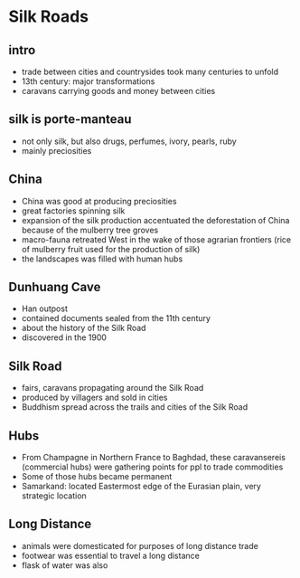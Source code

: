 # Silk Roads

## intro
* trade between cities and countrysides took many centuries to unfold
* 13th century: major transformations
* caravans carrying goods and money between cities

## silk is porte-manteau
* not only silk, but also drugs, perfumes, ivory, pearls, ruby
* mainly preciosities

## China
* China was good at producing preciosities
* great factories spinning silk
* expansion of the silk production accentuated the deforestation of China because of the mulberry tree groves
* macro-fauna retreated West in the wake of those agrarian frontiers (rice of mulberry fruit used for the production of silk)
* the landscapes was filled with human hubs

## Dunhuang Cave 
* Han outpost
* contained documents sealed from the 11th century
* about the history of the Silk Road
* discovered in the 1900

## Silk Road
* fairs, caravans propagating around the Silk Road
* produced by villagers and sold in cities
* Buddhism spread across the trails and cities of the Silk Road

## Hubs
* From Champagne in Northern France to Baghdad, these caravansereis (commercial hubs) were gathering points for ppl to trade commodities
* Some of those hubs became permanent
* Samarkand: located Eastermost edge of the Eurasian plain, very strategic location

## Long Distance
* animals were domesticated for purposes of long distance trade
* footwear was essential to travel a long distance
* flask of water was also 